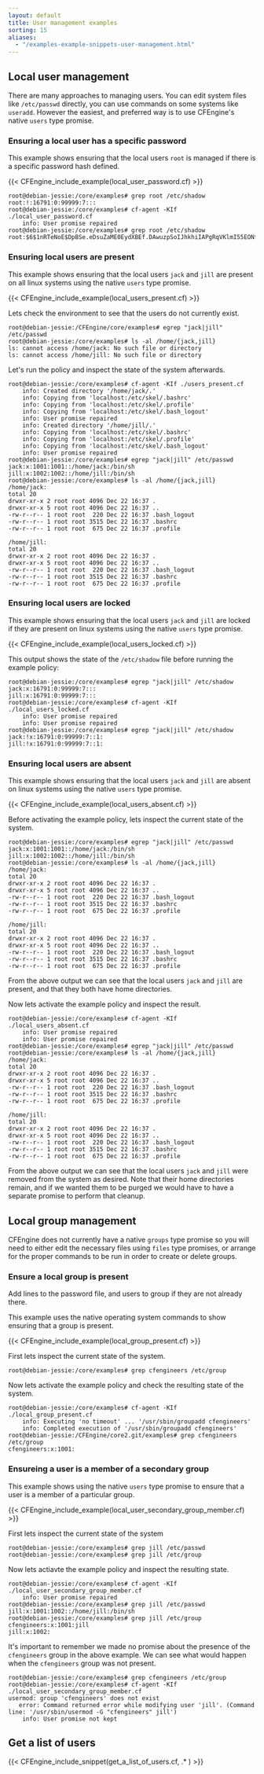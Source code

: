 ```yaml
---
layout: default
title: User management examples
sorting: 15
aliases:
  - "/examples-example-snippets-user-management.html"
---
```


## Local user management

There are many approaches to managing users. You can edit system files
like `/etc/passwd` directly, you can use commands on some systems like
`useradd`. However the easiest, and preferred way is to use
CFEngine's native `users` type promise.

### Ensuring a local user has a specific password

This example shows ensuring that the local users `root` is managed if
there is a specific password hash defined.

{{< CFEngine_include_example(local_user_password.cf) >}}

```console
root@debian-jessie:/core/examples# grep root /etc/shadow
root:!:16791:0:99999:7:::
root@debian-jessie:/core/examples# cf-agent -KIf ./local_user_password.cf
    info: User promise repaired
root@debian-jessie:/core/examples# grep root /etc/shadow
root:$6$1nRTeNoE$DpBSe.eDsuZaME0EydXBEf.DAwuzpSoIJhkhiIAPgRqVKlmI55EONfvjZorkxNQvK2VFfMm9txx93r2bma/4h/:16791:0:99999:7:::
```

### Ensuring local users are present

This example shows ensuring that the local users `jack` and `jill` are
present on all linux systems using the native `users` type promise.

{{< CFEngine_include_example(local_users_present.cf) >}}

Lets check the environment to see that the users do not currently
exist.

```console
root@debian-jessie:/CFEngine/core/examples# egrep "jack|jill" /etc/passwd
root@debian-jessie:/core/examples# ls -al /home/{jack,jill}
ls: cannot access /home/jack: No such file or directory
ls: cannot access /home/jill: No such file or directory
```

Let's run the policy and inspect the state of the system afterwards.

```console
root@debian-jessie:/core/examples# cf-agent -KIf ./users_present.cf
    info: Created directory '/home/jack/.'
    info: Copying from 'localhost:/etc/skel/.bashrc'
    info: Copying from 'localhost:/etc/skel/.profile'
    info: Copying from 'localhost:/etc/skel/.bash_logout'
    info: User promise repaired
    info: Created directory '/home/jill/.'
    info: Copying from 'localhost:/etc/skel/.bashrc'
    info: Copying from 'localhost:/etc/skel/.profile'
    info: Copying from 'localhost:/etc/skel/.bash_logout'
    info: User promise repaired
root@debian-jessie:/core/examples# egrep "jack|jill" /etc/passwd
jack:x:1001:1001::/home/jack:/bin/sh
jill:x:1002:1002::/home/jill:/bin/sh
root@debian-jessie:/core/examples# ls -al /home/{jack,jill}
/home/jack:
total 20
drwxr-xr-x 2 root root 4096 Dec 22 16:37 .
drwxr-xr-x 5 root root 4096 Dec 22 16:37 ..
-rw-r--r-- 1 root root  220 Dec 22 16:37 .bash_logout
-rw-r--r-- 1 root root 3515 Dec 22 16:37 .bashrc
-rw-r--r-- 1 root root  675 Dec 22 16:37 .profile

/home/jill:
total 20
drwxr-xr-x 2 root root 4096 Dec 22 16:37 .
drwxr-xr-x 5 root root 4096 Dec 22 16:37 ..
-rw-r--r-- 1 root root  220 Dec 22 16:37 .bash_logout
-rw-r--r-- 1 root root 3515 Dec 22 16:37 .bashrc
-rw-r--r-- 1 root root  675 Dec 22 16:37 .profile
```

### Ensuring local users are locked

This example shows ensuring that the local users `jack` and `jill` are
locked if they are present on linux systems using the native `users`
type promise.

{{< CFEngine_include_example(local_users_locked.cf) >}}

This output shows the state of the `/etc/shadow` file before running
the example policy:

```console
root@debian-jessie:/core/examples# egrep "jack|jill" /etc/shadow
jack:x:16791:0:99999:7:::
jill:x:16791:0:99999:7:::
root@debian-jessie:/core/examples# cf-agent -KIf ./local_users_locked.cf
    info: User promise repaired
    info: User promise repaired
root@debian-jessie:/core/examples# egrep "jack|jill" /etc/shadow
jack:!x:16791:0:99999:7::1:
jill:!x:16791:0:99999:7::1:
```

### Ensuring local users are absent

This example shows ensuring that the local users `jack` and `jill` are
absent on linux systems using the native `users` type promise.

{{< CFEngine_include_example(local_users_absent.cf) >}}

Before activating the example policy, lets inspect the current state
of the system.

```console
root@debian-jessie:/core/examples# egrep "jack|jill" /etc/passwd
jack:x:1001:1001::/home/jack:/bin/sh
jill:x:1002:1002::/home/jill:/bin/sh
root@debian-jessie:/core/examples# ls -al /home/{jack,jill}
/home/jack:
total 20
drwxr-xr-x 2 root root 4096 Dec 22 16:37 .
drwxr-xr-x 5 root root 4096 Dec 22 16:37 ..
-rw-r--r-- 1 root root  220 Dec 22 16:37 .bash_logout
-rw-r--r-- 1 root root 3515 Dec 22 16:37 .bashrc
-rw-r--r-- 1 root root  675 Dec 22 16:37 .profile

/home/jill:
total 20
drwxr-xr-x 2 root root 4096 Dec 22 16:37 .
drwxr-xr-x 5 root root 4096 Dec 22 16:37 ..
-rw-r--r-- 1 root root  220 Dec 22 16:37 .bash_logout
-rw-r--r-- 1 root root 3515 Dec 22 16:37 .bashrc
-rw-r--r-- 1 root root  675 Dec 22 16:37 .profile
```

From the above output we can see that the local users `jack` and
`jill` are present, and that they both have home directories.

Now lets activate the example policy and inspect the result.

```console
root@debian-jessie:/core/examples# cf-agent -KIf ./local_users_absent.cf
    info: User promise repaired
    info: User promise repaired
root@debian-jessie:/core/examples# egrep "jack|jill" /etc/passwd
root@debian-jessie:/core/examples# ls -al /home/{jack,jill}
/home/jack:
total 20
drwxr-xr-x 2 root root 4096 Dec 22 16:37 .
drwxr-xr-x 5 root root 4096 Dec 22 16:37 ..
-rw-r--r-- 1 root root  220 Dec 22 16:37 .bash_logout
-rw-r--r-- 1 root root 3515 Dec 22 16:37 .bashrc
-rw-r--r-- 1 root root  675 Dec 22 16:37 .profile

/home/jill:
total 20
drwxr-xr-x 2 root root 4096 Dec 22 16:37 .
drwxr-xr-x 5 root root 4096 Dec 22 16:37 ..
-rw-r--r-- 1 root root  220 Dec 22 16:37 .bash_logout
-rw-r--r-- 1 root root 3515 Dec 22 16:37 .bashrc
-rw-r--r-- 1 root root  675 Dec 22 16:37 .profile
```

From the above output we can see that the local users `jack` and
`jill` were removed from the system as desired. Note that their home
directories remain, and if we wanted them to be purged we would have
to have a separate promise to perform that cleanup.

## Local group management

CFEngine does not currently have a native `groups` type promise so you
will need to either edit the necessary files using `files` type
promises, or arrange for the proper commands to be run in order to
create or delete groups.

### Ensure a local group is present

Add lines to the password file, and users to group if they are not
already there.

This example uses the native operating system commands to show
ensuring that a group is present.

{{< CFEngine_include_example(local_group_present.cf) >}}

First lets inspect the current state of the system.

```console
root@debian-jessie:/core/examples# grep cfengineers /etc/group
```

Now lets activate the example policy and check the resulting state of
the system.

```console
root@debian-jessie:/core/examples# cf-agent -KIf ./local_group_present.cf
    info: Executing 'no timeout' ... '/usr/sbin/groupadd cfengineers'
    info: Completed execution of '/usr/sbin/groupadd cfengineers'
root@debian-jessie:/CFEngine/core2.git/examples# grep cfengineers /etc/group
cfengineers:x:1001:
```

### Ensureing a user is a member of a secondary group

This example shows using the native `users` type promise to ensure
that a user is a member of a particular group.

{{< CFEngine_include_example(local_user_secondary_group_member.cf) >}}

First lets inspect the current state of the system

```console
root@debian-jessie:/core/examples# grep jill /etc/passwd
root@debian-jessie:/core/examples# grep jill /etc/group
```

Now lets actiavte the example policy and inspect the resulting state.

```console
root@debian-jessie:/core/examples# cf-agent -KIf ./local_user_secondary_group_member.cf
    info: User promise repaired
root@debian-jessie:/core/examples# grep jill /etc/passwd
jill:x:1001:1002::/home/jill:/bin/sh
root@debian-jessie:/core/examples# grep jill /etc/group
cfengineers:x:1001:jill
jill:x:1002:
```

It's important to remember we made no promise about the presence of
the `cfengineers` group in the above example. We can see what would
happen when the `cfengineers` group was not present.

```console
root@debian-jessie:/core/examples# grep cfengineers /etc/group
root@debian-jessie:/core/examples# cf-agent -KIf ./local_user_secondary_group_member.cf
usermod: group 'cfengineers' does not exist
   error: Command returned error while modifying user 'jill'. (Command line: '/usr/sbin/usermod -G "cfengineers" jill')
    info: User promise not kept
```

## Get a list of users

{{< CFEngine_include_snippet(get_a_list_of_users.cf, .* ) >}}
